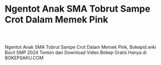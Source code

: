 # Ngentot Anak SMA Tobrut Sampe Crot Dalam Memek Pink
<div class="separator" style="clear: both;"><a href="https://alihkansaku.blogspot.com/2024/11/anak-smp-ngewe-pake-seragam-mulus.html" style="display: block; padding: 1em 0; text-align: center; "><img alt="" border="0" data-original-height="464" data-original-width="819" src="https://blogger.googleusercontent.com/img/b/R29vZ2xl/AVvXsEjZmapKPFiqLckhVTsNP3GXYWRVYjl6z3JFnWJ-mDFdaYcRo2hNR5R8I8aEZLSN4-sKfBYfuAxFEOarWLf9o8jjSNBo0kqzFtZ_4fLYM3cIpoQ93ZjVC2RRGMCon6mjsh3zrYRfG_sPQcz7fOcg2Q5TON_q0ZQmxiXDhvBkTr_bB0ddb_3Ihd6ToFDXgCzq/s320/Screenshot%20%28349%29.png"/></a></div>

Ngentot Anak SMA Tobrut Sampe Crot Dalam Memek Pink, Bokepid.wiki Bocil SMP 2024 Tonton dan Download Video Bokep Gratis Hanya di BOKEPSAKU.COM
